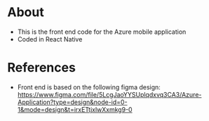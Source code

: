 # About
- This is the front end code for the Azure mobile application
- Coded in React Native





# References
- Front end is based on the following figma design: https://www.figma.com/file/5LcgJaoYYSUplqdxvq3CA3/Azure-Application?type=design&node-id=0-1&mode=design&t=irxETtjxlwXxmkg9-0
